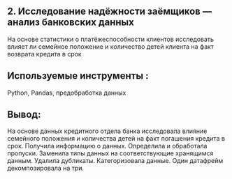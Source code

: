 ## 2. Исследование надёжности заёмщиков — анализ банковских данных
На основе статистики о платёжеспособности клиентов исследовать влияет ли семейное положение и количество детей клиента на факт возврата кредита в срок

## Используемые инструменты : 
Python, Pandas, предобработка данных

## Вывод:
На основе данных кредитного отдела банка исследовала влияние семейного положения и
количества детей на факт погашения кредита в срок. Получила информацию о
данных. Определила и обработала пропуски. Заменила типы данных на соответствующие
хранящимся данным. Удалила дубликаты. Категоризовала данные. Один датафрейм декомпозировала на три. 

